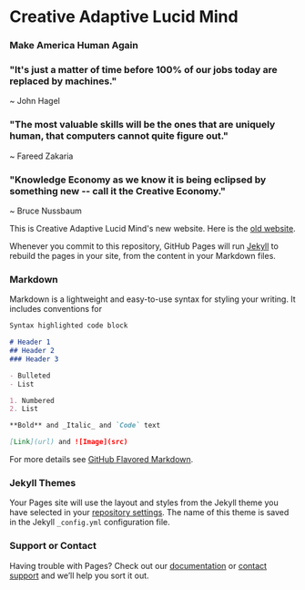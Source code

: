 # Creative Adaptive Lucid Mind
### Make America Human Again

### "It's just a matter of time before 100% of our jobs today are replaced by machines."
  ~ John Hagel

### "The most valuable skills will be the ones that are uniquely human, that computers cannot quite figure out."
  ~ Fareed Zakaria
  
### "Knowledge Economy as we know it is being eclipsed by something new -- call it the Creative Economy."
  ~ Bruce Nussbaum

This is Creative Adaptive Lucid Mind's new website. Here is the [old website](https://samhitavasu.github.io/calm.github.io).

Whenever you commit to this repository, GitHub Pages will run [Jekyll](https://jekyllrb.com/) to rebuild the pages in your site, from the content in your Markdown files.

### Markdown

Markdown is a lightweight and easy-to-use syntax for styling your writing. It includes conventions for

```markdown
Syntax highlighted code block

# Header 1
## Header 2
### Header 3

- Bulleted
- List

1. Numbered
2. List

**Bold** and _Italic_ and `Code` text

[Link](url) and ![Image](src)
```

For more details see [GitHub Flavored Markdown](https://guides.github.com/features/mastering-markdown/).

### Jekyll Themes

Your Pages site will use the layout and styles from the Jekyll theme you have selected in your [repository settings](https://github.com/SamhitaVasu/calm.github.io/settings). The name of this theme is saved in the Jekyll `_config.yml` configuration file.

### Support or Contact

Having trouble with Pages? Check out our [documentation](https://help.github.com/categories/github-pages-basics/) or [contact support](https://github.com/contact) and we’ll help you sort it out.
